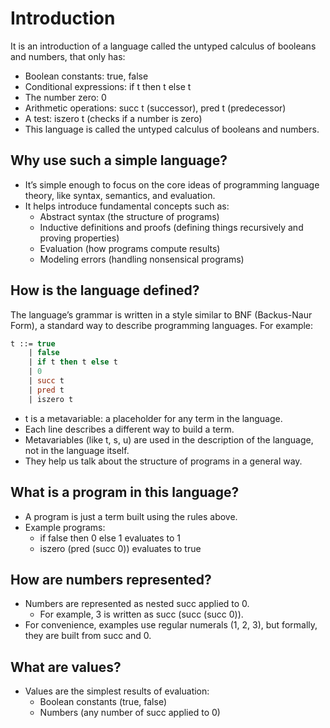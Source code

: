 # Introduction
It is an introduction of a language called the untyped calculus of booleans and numbers, that only has:

- Boolean constants: true, false
- Conditional expressions: if t then t else t
- The number zero: 0
- Arithmetic operations: succ t (successor), pred t (predecessor)
- A test: iszero t (checks if a number is zero)
- This language is called the untyped calculus of booleans and numbers.

## Why use such a simple language?
- It’s simple enough to focus on the core ideas of programming language theory, like syntax, semantics, and evaluation.
- It helps introduce fundamental concepts such as:
    - Abstract syntax (the structure of programs)
    - Inductive definitions and proofs (defining things recursively and proving properties)
    - Evaluation (how programs compute results)
    - Modeling errors (handling nonsensical programs)

## How is the language defined?
The language’s grammar is written in a style similar to BNF (Backus-Naur Form), a standard way to describe programming languages. For example:
```ocaml
t ::= true
    | false
    | if t then t else t
    | 0
    | succ t
    | pred t
    | iszero t
```
- t is a metavariable: a placeholder for any term in the language.
- Each line describes a different way to build a term.
- Metavariables (like t, s, u) are used in the description of the language, not in the language itself.
- They help us talk about the structure of programs in a general way.

## What is a program in this language?
- A program is just a term built using the rules above.
- Example programs:
    - if false then 0 else 1 evaluates to 1
    - iszero (pred (succ 0)) evaluates to true

## How are numbers represented?
- Numbers are represented as nested succ applied to 0.
    - For example, 3 is written as succ (succ (succ 0)).
- For convenience, examples use regular numerals (1, 2, 3), but formally, they are built from succ and 0.

## What are values?
- Values are the simplest results of evaluation:
    - Boolean constants (true, false)
    - Numbers (any number of succ applied to 0)